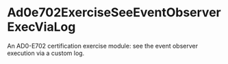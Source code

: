 # Ad0e702ExerciseSeeEventObserverExecViaLog
An AD0-E702 certification exercise module: see the event observer execution via a custom log.

